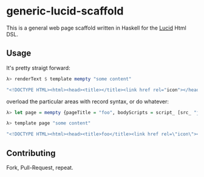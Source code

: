# generic-lucid-scaffold

This is a general web page scaffold written in Haskell for the 
[Lucid](https://github.com/chrisdone/lucid) Html DSL.

## Usage

It's pretty straigt forward:

```haskell
λ> renderText $ template mempty "some content"

"<!DOCTYPE HTML><html><head><title></title><link href rel="icon"></head><body>some content</body></html>"
```

overload the particular areas with record syntax, or do whatever:

```haskell
λ> let page = mempty {pageTitle = "foo", bodyScripts = script_ [src_ "jquery.js"] ""}

λ> template page "some content"

"<!DOCTYPE HTML><html><head><title>foo</title><link href rel=\"icon\"></head><body>some content<script src=\"jquery.js\"></script></body></html>"
```

## Contributing

Fork, Pull-Request, repeat.
